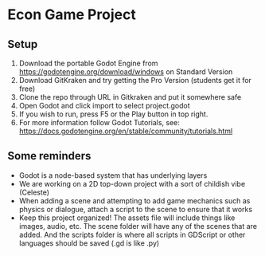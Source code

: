 # Econ Game Project

## Setup
1. Download the portable Godot Engine from https://godotengine.org/download/windows on Standard Version
2. Download GitKraken and try getting the Pro Version (students get it for free)
3. Clone the repo through URL in Gitkraken and put it somewhere safe
4. Open Godot and click import to select project.godot
5. If you wish to run, press F5 or the Play button in top right.
6. For more information follow Godot Tutorials, see: https://docs.godotengine.org/en/stable/community/tutorials.html

## Some reminders
* Godot is a node-based system that has underlying layers
* We are working on a 2D top-down project with a sort of childish vibe (Celeste)
* When adding a scene and attempting to add game mechanics such as physics or dialogue, attach a script to the scene to ensure that it works
* Keep this project organized! The assets file will include things like images, audio, etc. The scene folder will have any of the scenes that are added. And the scripts folder is where all scripts in GDScript or other languages should be saved (.gd is like .py)
